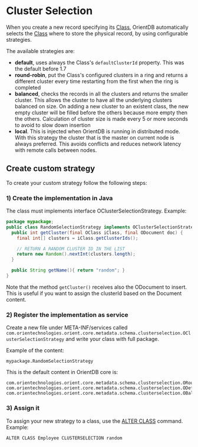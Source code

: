 # Cluster Selection

When you create a new record specifying its [Class](Concepts.md#Class), OrientDB automatically selects the [Class](Concepts.md#Cluster) where to store the physical record, by using configurable strategies.

The available strategies are:
- **default**, uses always the Class's ```defaultClusterId``` property. This was the default before 1.7
- **round-robin**, put the Class's configured clusters in a ring and returns a different cluster every time restarting from the first when the ring is completed
- **balanced**, checks the records in all the clusters and returns the smaller cluster. This allows the cluster to have all the underlying clusters balanced on size. On adding a new cluster to an existent class, the new empty cluster will be filled before the others because more empty then the others. Calculation of cluster size is made every 5 or more seconds to avoid to slow down insertion
- **local**. This is injected when OrientDB is running in distributed mode. With this strategy the cluster that is the master on current node is always preferred. This avoids conflicts and reduces network latency with remote calls between nodes.

## Create custom strategy
To create your custom strategy follow the following steps:

### 1) Create the implementation in Java

The class must implements interface OClusterSelectionStrategy. Example:

```java
package mypackage;
public class RandomSelectionStrategy implements OClusterSelectionStrategy {
  public int getCluster(final OClass iClass, final ODocument doc) {
    final int[] clusters = iClass.getClusterIds();

    // RETURN A RANDOM CLUSTER ID IN THE LIST
    return new Random().nextInt(clusters.length);
  }

  public String getName(){ return "random"; }
}
``` 

Note that the method `getCluster()` receives also the ODocument to insert. This is useful if you want to assign the clusterId based on the Document content.

### 2) Register the implementation as service
Create a new file under META-INF/services called `com.orientechnologies.orient.core.metadata.schema.clusterselection.OClusterSelectionStrategy` and write your class with full package.

Example of the content:
``` 
mypackage.RandomSelectionStrategy
```

This is the default content in OrientDB core is:
``` 
com.orientechnologies.orient.core.metadata.schema.clusterselection.ORoundRobinClusterSelectionStrategy
com.orientechnologies.orient.core.metadata.schema.clusterselection.ODefaultClusterSelectionStrategy
com.orientechnologies.orient.core.metadata.schema.clusterselection.OBalancedClusterSelectionStrategy
```

### 3) Assign it

To assign your new strategy to a class, use the [ALTER CLASS](SQL-Alter-Class.md) command. Example:

    ALTER CLASS Employee CLUSTERSELECTION random

